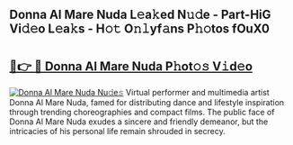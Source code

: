 ## Donna Al Mare Nuda L𝚎a𝚔ed N𝚞𝚍e - Part-HiG Vi𝚍𝚎o L𝚎a𝚔s - H𝚘𝚝 O𝚗𝚕yf𝚊ns P𝚑𝚘tos fOuX0

# <h2><a href="http://kfbpq3.oniu.top/?m=Donna+Al+Mare+Nuda">🔗👉 🔴 Donna Al Mare Nuda P𝚑ot𝚘𝚜 V𝚒d𝚎o</a></h2>

[![Donna Al Mare Nuda Nu𝚍e𝚜](https://i.imgur.com/0qMVB7G.gif)](http://kfbpq3.oniu.top/?m=Donna+Al+Mare+Nuda)
Virtual performer and multimedia artist Donna Al Mare Nuda, famed for distributing dance and lifestyle inspiration through trending choreographies and compact films. The public face of Donna Al Mare Nuda exudes a sincere and friendly demeanor, but the intricacies of his personal life remain shrouded in secrecy.  
